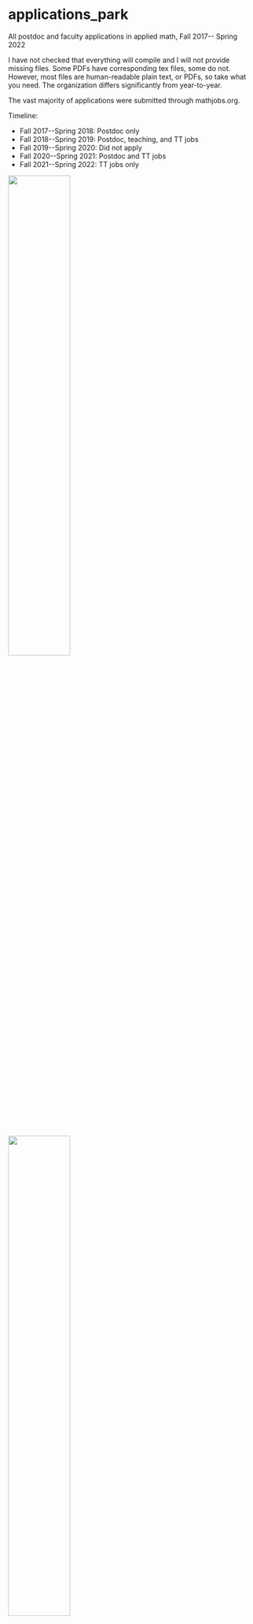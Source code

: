 # applications_park
All postdoc and faculty applications in applied math, Fall 2017-- Spring 2022

I have not checked that everything will compile and I will not provide missing files. Some PDFs have corresponding tex files, some do not. However, most files are human-readable plain text, or PDFs, so take what you need. The organization differs significantly from year-to-year.

The vast majority of applications were submitted through mathjobs.org.

Timeline:
* Fall 2017--Spring 2018: Postdoc only
* Fall 2018--Spring 2019: Postdoc, teaching, and TT jobs
* Fall 2019--Spring 2020: Did not apply
* Fall 2020--Spring 2021: Postdoc and TT jobs
* Fall 2021--Spring 2022: TT jobs only

<img src="https://i.imgur.com/k3njMzg.png" width="50%">

<img src="https://i.imgur.com/lzlrlvI.png"  width="50%">

<img src="https://i.imgur.com/cTAetcX.png"  width="50%">

338 total applications included in this repository (162 postdoc, 176 faculty)
